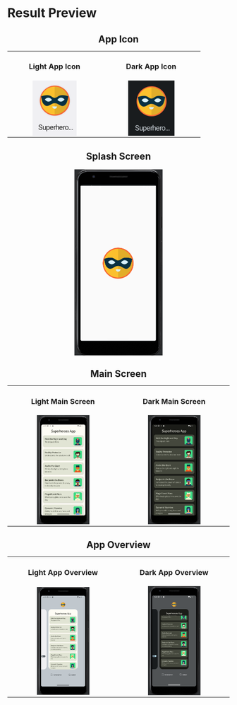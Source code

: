 # Result Preview

<h2 style="margin-bottom: 0; text-align: center;">App Icon</h2>

<table style="margin-left: auto; margin-right: auto;">
  <tr>
    <td>
      <h3 style="text-align: center;">
        <b>Light App Icon</b><br>
      </h3>
    </td>
    <td>
      <h3 style="text-align: center;">
        <b>Dark App Icon</b><br>
      </h3>
    </td>
  </tr>
  <tr>
    <td>
      <img
        src="./images/Icon (Light).png"
        alt="App Icon (Light Mode)"
        title="App Icon (Light Mode)"
        style="display: block; margin: auto; width: 50%;">
    </td>
    <td>
      <img
        src="./images/Icon (Dark).png"
        alt="App Icon (Dark Mode)"
        title="App Icon (Dark Mode)"
        style="display: block; margin: auto; width: 50%;">
    </td>
  </tr>
</table>

<h2 style="text-align: center;">Splash Screen</h2>

<img
  src="./images/Splash Screen.png"
  alt="Splash Screen"
  title="Splash Screen"
  style="display: block; margin-left: auto; margin-right: auto; width: 200px;">

<h2 style="margin-bottom: 0; text-align: center;">Main Screen</h2>

<table style="margin-left: auto; margin-right: auto;">
  <tr>
    <td>
      <h3 style="text-align: center;">
        <b>Light Main Screen</b><br>
      </h3>
    </td>
    <td>
      <h3 style="text-align: center;">
        <b>Dark Main Screen</b><br>
      </h3>
    </td>
  </tr>
  <tr>
    <td>
      <img
        src="./images/Main Screen (Light).png"
        alt="Main Screen (Light Mode)"
        title="Main Screen (Light Mode)"
        style="display: block; margin-left: auto; margin-right: auto; width: 50%;">
    </td>
    <td>
      <img
        src="./images/Main Screen (Dark).png"
        alt="Main Screen (Dark Mode)"
        title="Main Screen (Dark Mode)"
        style="display: block; margin-left: auto; margin-right: auto; width: 50%;">
    </td>
  </tr>
</table>

<h2 style="margin-bottom: 0; text-align: center;">App Overview</h2>

<table style="margin-left: auto; margin-right: auto;">
  <tr>
    <td>
      <h3 style="text-align: center;">
        <b>Light App Overview</b><br>
      </h3>
    </td>
    <td>
      <h3 style="text-align: center;">
        <b>Dark App Overview</b><br>
      </h3>
    </td>
  </tr>
  <tr>
    <td>
      <img
        src="./images/App Overview (Light).png"
        alt="App Overview (Light Mode)"
        title="App Overview (Light Mode)"
        style="display: block; margin-left: auto; margin-right: auto; width: 50%;">
    </td>
    <td>
      <img
        src="./images/App Overview (Dark).png"
        alt="App Overview (Dark Mode)"
        title="App Overview (Dark Mode)"
        style="display: block; margin-left: auto; margin-right: auto; width: 50%;">
    </td>
  </tr>
</table>
